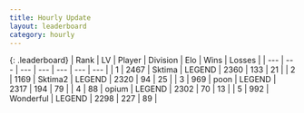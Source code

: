 ```yaml
---
title: Hourly Update
layout: leaderboard
category: hourly
---
```


{: .leaderboard}
| Rank | LV | Player | Division | Elo | Wins | Losses |
| --- | --- | --- | --- | --- | --- | --- |
| <span data-change="0">1</span> | 2467 | <span title="ID: 353063">Sktima</span> | LEGEND | <span data-change="0">2360</span> | <span data-change="0">133</span> | <span data-change="0">21</span> |
| <span data-change="0">2</span> | 1169 | <span title="ID: 402846">Sktima2</span> | LEGEND | <span data-change="0">2320</span> | <span data-change="0">94</span> | <span data-change="0">25</span> |
| <span data-change="0">3</span> | 969 | <span title="ID: 540690">poon</span> | LEGEND | <span data-change="0">2317</span> | <span data-change="0">194</span> | <span data-change="0">79</span> |
| <span data-change="0">4</span> | 88 | <span title="ID: 750033">opium</span> | LEGEND | <span data-change="0">2302</span> | <span data-change="0">70</span> | <span data-change="0">13</span> |
| <span data-change="0">5</span> | 992 | <span title="ID: 692745">Wonderful</span> | LEGEND | <span data-change="0">2298</span> | <span data-change="0">227</span> | <span data-change="0">89</span> |